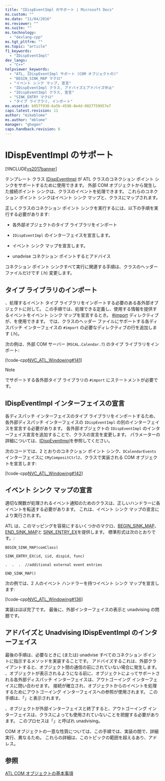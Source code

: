 ```yaml
---
title: "IDispEventImpl のサポート | Microsoft Docs"
ms.custom: ""
ms.date: "11/04/2016"
ms.reviewer: ""
ms.suite: ""
ms.technology: 
  - "devlang-cpp"
ms.tgt_pltfrm: ""
ms.topic: "article"
f1_keywords: 
  - "IDispEventImpl"
dev_langs: 
  - "C++"
helpviewer_keywords: 
  - "ATL, IDispEventImpl サポート (COM オブジェクトの)"
  - "BEGIN_SINK_MAP マクロ"
  - "イベント シンク マップ, 宣言"
  - "IDispEventImpl クラス, アドバイズとアドバイズ中止"
  - "IDispEventImpl クラス, 宣言"
  - "SINK_ENTRY マクロ"
  - "タイプ ライブラリ, インポート"
ms.assetid: b957f930-6a5b-4598-8e4d-8027759957e7
caps.latest.revision: 11
author: "mikeblome"
ms.author: "mblome"
manager: "ghogen"
caps.handback.revision: 6
---
```

# IDispEventImpl のサポート
[!INCLUDE[vs2017banner](../assembler/inline/includes/vs2017banner.md)]

テンプレート クラス [IDispEventImpl](../atl/reference/idispeventimpl-class.md) が ATL クラスのコネクション ポイント シンクをサポートするために使用できます。  外部 COM オブジェクトから発生した接続ポイント シンクは、クラスのイベントを処理できます。  これらのコネクション ポイント シンクはイベント シンク マップと、クラスにマップされます。  
  
 正しくクラスのコネクション ポイント シンクを実行するには、以下の手順を実行する必要があります:  
  
-   各外部オブジェクトのタイプ ライブラリをインポート  
  
-   `IDispEventImpl` のインターフェイスを宣言します。  
  
-   イベント シンク マップを宣言します。  
  
-   unadvise コネクション ポイントするとアドバイス  
  
 コネクション ポイント シンクすべて実行に関連する手順は、クラスのヘッダー ファイルだけです \(.h\) 変更します。  
  
## タイプ ライブラリのインポート  
 、処理するイベント タイプ ライブラリをインポートする必要のある各外部オブジェクトに対して。  この手順では、処理できる定義し、使用する情報を提供するイベントをイベント シンク マップを宣言するとき。  [\#import](../Topic/%23import%20Directive%20\(C++\).md) ディレクティブが、を使用できます。  では、クラスのヘッダー ファイルにサポートする各ディスパッチ インターフェイスの `#import` の必要なディレクティブの行を追加します \(.h\)。  
  
 次の例は、外部 COM サーバー \(`MSCAL.Calendar.7`\) のタイプ ライブラリをインポート:  
  
 [!code-cpp[NVC_ATL_Windowing#141](../atl/codesnippet/CPP/supporting-idispeventimpl_1.h)]  
  
> [!NOTE]
>  でサポートする各外部タイプ ライブラリの `#import` にステートメントが必要です。  
  
## IDispEventImpl インターフェイスの宣言  
 各ディスパッチ インターフェイスのタイプ ライブラリをインポートするため、各外部ディスパッチ インターフェイスの `IDispEventImpl` の別のインターフェイスを宣言する必要があります。  各外部オブジェクトの `IDispEventImpl` のインターフェイス宣言を追加することで、クラスの宣言を変更します。  パラメーターの詳細については、[IDispEventImpl](../atl/reference/idispeventimpl-class.md)を参照してください。  
  
 次のコードでは、2 とおりのコネクション ポイント シンク、`DCalendarEvents` インターフェイスに `CMyCompositCtrl2`、クラスで実装される COM オブジェクトを宣言します:  
  
 [!code-cpp[NVC_ATL_Windowing#142](../atl/codesnippet/CPP/supporting-idispeventimpl_2.h)]  
  
## イベント シンク マップの宣言  
 適切な関数が処理されるイベント通知のためのクラスは、正しいハンドラーに各イベントを転送する必要があります。  これは、イベント シンク マップの宣言により実行されます。  
  
 ATL は、このマッピングを容易にするいくつかのマクロ、[BEGIN\_SINK\_MAP](../Topic/BEGIN_SINK_MAP.md)、[END\_SINK\_MAP](../Topic/END_SINK_MAP.md)と [SINK\_ENTRY\_EX](../Topic/SINK_ENTRY.md)を提供します。  標準形式は次のとおりです。:  
  
 `BEGIN_SINK_MAP(comClass)`  
  
 `SINK_ENTRY_EX(id, iid, dispid, func)`  
  
 `.  .  .  //additional external event entries`  
  
 `END_SINK_MAP()`  
  
 次の例では、2 人のイベント ハンドラーを持つイベント シンク マップを宣言します:  
  
 [!code-cpp[NVC_ATL_Windowing#136](../atl/codesnippet/CPP/supporting-idispeventimpl_3.h)]  
  
 実装はほぼ完了です。  最後に、外部インターフェイスの表示と unadvising の問題です。  
  
## アドバイズと Unadvising IDispEventImpl のインターフェイス  
 最後の手順は、必要なときに \(または\) unadvise すべてのコネクション ポイントに指示するメソッドを実装することです。  アドバイズするこれは、外部クライアントすると、オブジェクト間の通信の前にされていない場合に発生します。  、オブジェクトが表示されるようになる前に、オブジェクトによってサポートされる各外部ディスパッチ インターフェイスは、アウトゴーイング インターフェイスに問い合わせます。  接続が確立され、オブジェクトからのイベントを処理するためにアウトゴーイング インターフェイスへの参照が使用されます。  この手順は、「」と表示されます。  
  
 、オブジェクトが外部インターフェイスと終了すると、アウトゴーイング インターフェイスは、クラスによっても使用されていないことを把握する必要があります。  このプロセスは「」と呼ばれ unadvising。  
  
 COM オブジェクトの一意な性質については、この手順では、実装の間で、詳細実行、異なるため。  これらの詳細は、このトピックの範囲を超えるあり、アドレス。  
  
## 参照  
 [ATL COM オブジェクトの基本事項](../atl/fundamentals-of-atl-com-objects.md)